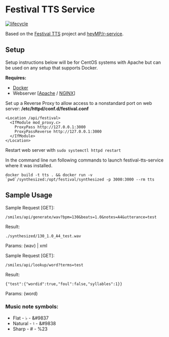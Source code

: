 # Festival TTS Service

<!-- badges: start -->
[![lifecycle](https://img.shields.io/badge/lifecycle-experimental-orange.svg)](https://www.tidyverse.org/lifecycle/#experimental)
<!-- badges: end -->

Based on the [Festival TTS](https://github.com/festvox/festival/) project and [heyMP/r-service](https://github.com/heyMP/r-service/).

## Setup
Setup instructions below will be for CentOS systems with Apache but can be used on any setup that supports Docker.

**Requires:**
- [Docker](https://docs.docker.com/install/linux/docker-ce/centos/)
- Webserver [[Apache](https://httpd.apache.org/docs/current/install.html) / [NGINX](https://www.nginx.com/resources/wiki/start/topics/tutorials/install/)]

Set up a Reverse Proxy to allow access to a nonstandard port on web server:
**/etc/httpd/conf.d/festival.conf**
```
<Location /api/festival>
  <IfModule mod_proxy.c>
    ProxyPass http://127.0.0.1:3000
    ProxyPassReverse http://127.0.0.1:3000
  </IfModule>
</Location>
```

Restart web server with `sudo systemctl httpd restart`

In the command line run following commands to launch festival-tts-service where it was installed.
```
docker build -t tts . && docker run -v `pwd`/synthesized:/opt/festival/synthesized -p 3000:3000 --rm tts
```

## Sample Usage

Sample Request [GET]:

`/smiles/api/generate/wav?bpm=130&beats=1.0&notes=A4&utterance=test`

Result:

`./synthesized/130_1.0_A4_test.wav`

Params: (wav) | xml

Sample Request [GET]:

`/smiles/api/lookup/word?terms=test`

Result:

  `{"test":{"wordid":true,"foul":false,"syllables":1}}`

Params: (word)

### Music note symbols:
- Flat - ♭ - &#9837
- Natural - ♮ - &#9838
- Sharp - # - %23